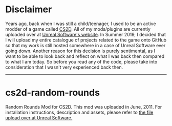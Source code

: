 # Disclaimer

Years ago, back when I was still a child/teenager, I used to be an active modder of a game called [CS2D](http://cs2d.com/). All of my mods/plugins are currently uploaded over at [Unreal Software's website](http://unrealsoftware.de). In Summer 2019, I decided that I will upload my entire catalogue of projects related to the game onto GitHub so that my work is still hosted somewhere in a case of Unreal Software ever going down. Another reason for this decision is purely sentimental, as I want to be able to look back and reflect on what I was back then compared to what I am today. So before you read any of the code, please take into consideration that I wasn't very experienced back then.

---

# cs2d-random-rounds

Random Rounds Mod for CS2D. This mod was uploaded in June, 2011. For installation instructions, description and assets, please refer to [the file upload over at Unreal Software.](http://unrealsoftware.de/files_show.php?file=7203)
